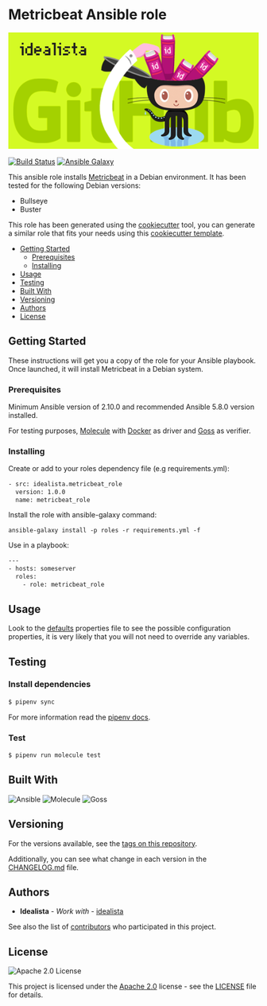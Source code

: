 # Metricbeat Ansible role
![Logo](logo.gif)

[![Build Status](https://app.travis-ci.com/idealista/metricbeat_role.svg)](https://app.travis-ci.com/github/idealista/metricbeat_role)
[![Ansible Galaxy](https://img.shields.io/badge/galaxy-idealista.metricbeat_role-B62682.svg)](https://galaxy.ansible.com/idealista/metricbeat_role)



This ansible role installs [Metricbeat](https://www.elastic.co/guide/en/beats/metricbeat/current/index.html) in a Debian environment. It has been tested for the following Debian versions:
* Bullseye
* Buster

This role has been generated using the [cookiecutter](https://github.com/cookiecutter/cookiecutter) tool, you can generate a similar role that fits your needs using this [cookiecutter template](https://github.com/idealista/cookiecutter-ansible-role).

- [Getting Started](#getting-started)
	- [Prerequisites](#prerequisites)
	- [Installing](#installing)
- [Usage](#usage)
- [Testing](#testing)
- [Built With](#built-with)
- [Versioning](#versioning)
- [Authors](#authors)
- [License](#license)

## Getting Started
These instructions will get you a copy of the role for your Ansible playbook. Once launched, it will install Metricbeat in a Debian system.

### Prerequisites

Minimum Ansible version of 2.10.0 and recommended Ansible 5.8.0 version installed. 

For testing purposes, [Molecule](https://molecule.readthedocs.io/) with [Docker](https://www.docker.com/) as driver and [Goss](https://github.com/aelsabbahy/goss) as verifier.

### Installing

Create or add to your roles dependency file (e.g requirements.yml):

```
- src: idealista.metricbeat_role
  version: 1.0.0
  name: metricbeat_role
```

Install the role with ansible-galaxy command:

```
ansible-galaxy install -p roles -r requirements.yml -f
```

Use in a playbook:

```
---
- hosts: someserver
  roles:
    - role: metricbeat_role
```

## Usage

Look to the [defaults](defaults/main.yml) properties file to see the possible configuration properties, it is very likely that you will not need to override any variables.


## Testing

### Install dependencies

```sh
$ pipenv sync
```

For more information read the [pipenv docs](https://pipenv-fork.readthedocs.io/en/latest/).

### Test

```sh
$ pipenv run molecule test 
```

## Built With

![Ansible](https://img.shields.io/badge/ansible-5.8.0-green.svg)
![Molecule](https://img.shields.io/badge/molecule-3.6.1-green.svg)
![Goss](https://img.shields.io/badge/goss-0.3.18-green.svg)

## Versioning

For the versions available, see the [tags on this repository](https://github.com/idealista/metricbeat_role/tags).

Additionally, you can see what change in each version in the [CHANGELOG.md](CHANGELOG.md) file.

## Authors

* **Idealista** - *Work with* - [idealista](https://github.com/idealista)

See also the list of [contributors](https://github.com/idealista/metricbeat_role/contributors) who participated in this project.

## License

![Apache 2.0 License](https://img.shields.io/hexpm/l/plug.svg)

This project is licensed under the [Apache 2.0](https://www.apache.org/licenses/LICENSE-2.0) license - see the [LICENSE](LICENSE) file for details.
